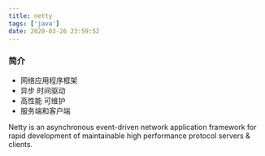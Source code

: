 ```yaml
---
title: netty
tags: ['java']
date: 2020-03-26 23:59:52
---
```


### 简介

- 网络应用程序框架
- 异步  时间驱动
- 高性能  可维护
- 服务端和客户端

Netty is an asynchronous event-driven network application framework
for rapid development of maintainable high performance protocol servers & clients.




